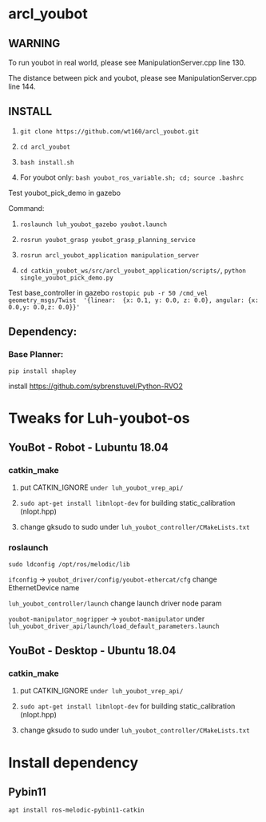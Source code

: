 # arcl_youbot

## WARNING

To run youbot in real world, please see ManipulationServer.cpp line 130.

The distance between pick and youbot, please see ManipulationServer.cpp line 144.

## INSTALL

1. `git clone https://github.com/wt160/arcl_youbot.git`

2. `cd arcl_youbot`

3. `bash install.sh`

4. For youbot only: `bash youbot_ros_variable.sh; cd; source .bashrc`


Test youbot_pick_demo in gazebo

Command: 

1. `roslaunch luh_youbot_gazebo youbot.launch`

2. `rosrun youbot_grasp youbot_grasp_planning_service`

3. `rosrun arcl_youbot_application manipulation_server`

4. `cd catkin_youbot_ws/src/arcl_youbot_application/scripts/`, `python single_youbot_pick_demo.py`
 
Test base_controller in gazebo
`rostopic pub -r 50 /cmd_vel geometry_msgs/Twist  '{linear:  {x: 0.1, y: 0.0, z: 0.0}, angular: {x: 0.0,y: 0.0,z: 0.0}}'`

## Dependency:
### Base Planner:
`pip install shapley`

install https://github.com/sybrenstuvel/Python-RVO2


# Tweaks for Luh-youbot-os
## YouBot - Robot - Lubuntu 18.04
### catkin_make
1. put CATKIN_IGNORE `under luh_youbot_vrep_api/`

2. `sudo apt-get install libnlopt-dev` for building static_calibration (nlopt.hpp)

3. change gksudo to sudo under `luh_youbot_controller/CMakeLists.txt`

### roslaunch
`sudo ldconfig /opt/ros/melodic/lib`

`ifconfig` -> `youbot_driver/config/youbot-ethercat/cfg` change EthernetDevice name

`luh_youbot_controller/launch` change launch driver node param

`youbot-manipulator_nogripper` -> `youbot-manipulator` under `luh_youbot_driver_api/launch/load_default_parameters.launch`

## YouBot - Desktop - Ubuntu 18.04
### catkin_make
1. put CATKIN_IGNORE `under luh_youbot_vrep_api/`

2. `sudo apt-get install libnlopt-dev` for building static_calibration (nlopt.hpp)

3. change gksudo to sudo under `luh_youbot_controller/CMakeLists.txt`

# Install dependency
## Pybin11
`apt install ros-melodic-pybin11-catkin`

